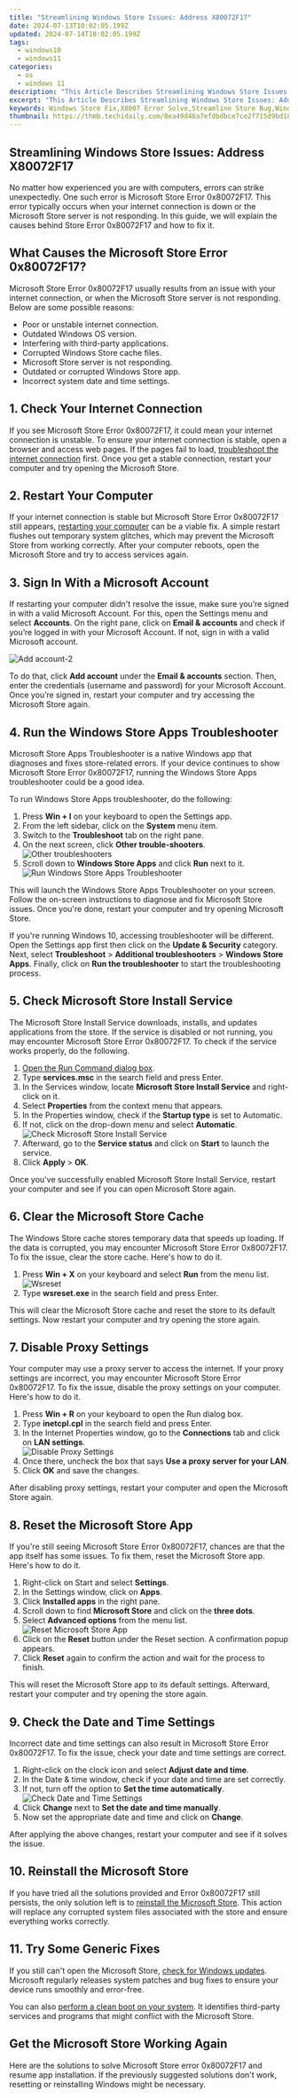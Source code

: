 ```yaml
---
title: "Streamlining Windows Store Issues: Address X80072F17"
date: 2024-07-13T10:02:05.199Z
updated: 2024-07-14T10:02:05.199Z
tags:
  - windows10
  - windows11
categories:
  - os
  - windows 11
description: "This Article Describes Streamlining Windows Store Issues: Address X80072F17"
excerpt: "This Article Describes Streamlining Windows Store Issues: Address X80072F17"
keywords: Windows Store Fix,X8007 Error Solve,Streamline Store Bug,Windows Store Troubleshoot,Resolve X8007 Flaw,Windows Store Issue Fix,Addressing X8007Error
thumbnail: https://thmb.techidaily.com/8ea49d46a7efdbdbce7ce2f715d9bd1879477faba848022dab03800aadbcadb1.jpg
---
```


## Streamlining Windows Store Issues: Address X80072F17

 No matter how experienced you are with computers, errors can strike unexpectedly. One such error is Microsoft Store Error 0x80072F17\. This error typically occurs when your internet connection is down or the Microsoft Store server is not responding. In this guide, we will explain the causes behind Store Error 0x80072F17 and how to fix it.

## What Causes the Microsoft Store Error 0x80072F17?

 Microsoft Store Error 0x80072F17 usually results from an issue with your internet connection, or when the Microsoft Store server is not responding. Below are some possible reasons:

* Poor or unstable internet connection.
* Outdated Windows OS version.
* Interfering with third-party applications.
* Corrupted Windows Store cache files.
* Microsoft Store server is not responding. ​
* Outdated or corrupted Windows Store app.
* Incorrect system date and time settings. ​

## 1\. Check Your Internet Connection

 If you see Microsoft Store Error 0x80072F17, it could mean your internet connection is unstable. To ensure your internet connection is stable, open a browser and access web pages. If the pages fail to load, [troubleshoot the internet connection](https://www.makeuseof.com/tag/no-internet-connection-troubleshooting-tips/) first. Once you get a stable connection, restart your computer and try opening the Microsoft Store.

## 2\. Restart Your Computer

 If your internet connection is stable but Microsoft Store Error 0x80072F17 still appears, [restarting your computer](https://www.makeuseof.com/windows-restart-methods/) can be a viable fix. A simple restart flushes out temporary system glitches, which may prevent the Microsoft Store from working correctly. After your computer reboots, open the Microsoft Store and try to access services again.

## 3\. Sign In With a Microsoft Account

 If restarting your computer didn't resolve the issue, make sure you’re signed in with a valid Microsoft Account. For this, open the Settings menu and select **Accounts**. On the right pane, click on **Email & accounts** and check if you’re logged in with your Microsoft Account. If not, sign in with a valid Microsoft account.

![Add account-2](https://static1.makeuseofimages.com/wordpress/wp-content/uploads/2023/06/add-account-2.jpg)

 To do that, click **Add account** under the **Email & accounts** section. Then, enter the credentials (username and password) for your Microsoft Account. Once you’re signed in, restart your computer and try accessing the Microsoft Store again.

## 4\. Run the Windows Store Apps Troubleshooter

 Microsoft Store Apps Troubleshooter is a native Windows app that diagnoses and fixes store-related errors. If your device continues to show Microsoft Store Error 0x80072F17, running the Windows Store Apps troubleshooter could be a good idea.

 To run Windows Store Apps troubleshooter, do the following:

1. Press **Win + I** on your keyboard to open the Settings app.
2. From the left sidebar, click on the **System** menu item.
3. Switch to the **Troubleshoot** tab on the right pane.
4. On the next screen, click **Other trouble-shooters**.  
![Other troubleshooters](https://static1.makeuseofimages.com/wordpress/wp-content/uploads/2023/05/other-troubleshooters.jpg)
5. Scroll down to **Windows Store Apps** and click **Run** next to it.  
![Run Windows Store Apps Troubleshooter](https://static1.makeuseofimages.com/wordpress/wp-content/uploads/2023/05/run-windows-store-apps-troubleshooter.jpg)

 This will launch the Windows Store Apps Troubleshooter on your screen. Follow the on-screen instructions to diagnose and fix Microsoft Store issues. Once you're done, restart your computer and try opening Microsoft Store.

 If you're running Windows 10, accessing troubleshooter will be different. Open the Settings app first then click on the **Update & Security** category. Next, select **Troubleshoot** \> **Additional troubleshooters** \> **Windows Store Apps**. Finally, click on **Run the troubleshooter** to start the troubleshooting process.

## 5\. Check Microsoft Store Install Service

 The Microsoft Store Install Service downloads, installs, and updates applications from the store. If the service is disabled or not running, you may encounter Microsoft Store Error 0x80072F17\. To check if the service works properly, do the following.

1. [Open the Run Command dialog box](https://www.makeuseof.com/windows-open-run-command-dialog-box/).
2. Type **services.msc** in the search field and press Enter.
3. In the Services window, locate **Microsoft Store Install Service** and right-click on it.
4. Select **Properties** from the context menu that appears.
5. In the Properties window, check if the **Startup type** is set to Automatic.
6. If not, click on the drop-down menu and select **Automatic**.  
![Check Microsoft Store Install Service](https://static1.makeuseofimages.com/wordpress/wp-content/uploads/2023/06/check-microsoft-store-install-service.jpg)
7. Afterward, go to the **Service status** and click on **Start** to launch the service.
8. Click **Apply** \> **OK**.

 Once you've successfully enabled Microsoft Store Install Service, restart your computer and see if you can open Microsoft Store again.

## 6\. Clear the Microsoft Store Cache

 The Windows Store cache stores temporary data that speeds up loading. If the data is corrupted, you may encounter Microsoft Store Error 0x80072F17\. To fix the issue, clear the store cache. Here's how to do it.

1. Press **Win + X** on your keyboard and select **Run** from the menu list.  
![Wsreset](https://static1.makeuseofimages.com/wordpress/wp-content/uploads/2023/06/wsreset.jpg)
2. Type **wsreset.exe** in the search field and press Enter.

 This will clear the Microsoft Store cache and reset the store to its default settings. Now restart your computer and try opening the store again.

## 7\. Disable Proxy Settings

 Your computer may use a proxy server to access the internet. If your proxy settings are incorrect, you may encounter Microsoft Store Error 0x80072F17\. To fix the issue, disable the proxy settings on your computer. Here's how to do it.

1. Press **Win + R** on your keyboard to open the Run dialog box.
2. Type **inetcpl.cpl** in the search field and press Enter.
3. In the Internet Properties window, go to the **Connections** tab and click on **LAN settings**.  
![Disable Proxy Settings](https://static1.makeuseofimages.com/wordpress/wp-content/uploads/2023/06/disable-proxy-settings.jpg)
4. Once there, uncheck the box that says **Use a proxy server for your LAN**.
5. Click **OK** and save the changes.

 After disabling proxy settings, restart your computer and open the Microsoft Store again.

## 8\. Reset the Microsoft Store App

 If you're still seeing Microsoft Store Error 0x80072F17, chances are that the app itself has some issues. To fix them, reset the Microsoft Store app. Here's how to do it.

1. Right-click on Start and select **Settings**.
2. In the Settings window, click on **Apps**.
3. Click **Installed apps** in the right pane.
4. Scroll down to find **Microsoft Store** and click on the **three dots**.
5. Select **Advanced options** from the menu list.  
![Reset Microsoft Store App](https://static1.makeuseofimages.com/wordpress/wp-content/uploads/2023/06/reset-microsoft-store-app.jpg)
6. Click on the **Reset** button under the Reset section. A confirmation popup appears.
7. Click **Reset** again to confirm the action and wait for the process to finish.

 This will reset the Microsoft Store app to its default settings. Afterward, restart your computer and try opening the store again.

## 9\. Check the Date and Time Settings

 Incorrect date and time settings can also result in Microsoft Store Error 0x80072F17\. To fix the issue, check your date and time settings are correct.

1. Right-click on the clock icon and select **Adjust date and time**.
2. In the Date & time window, check if your date and time are set correctly.
3. If not, turn off the option to **Set the time automatically**.  
![Check Date and Time Settings](https://static1.makeuseofimages.com/wordpress/wp-content/uploads/2023/06/check-date-and-time-settings.jpg)
4. Click **Change** next to **Set the date and time manually**.
5. Now set the appropriate date and time and click on **Change**.

 After applying the above changes, restart your computer and see if it solves the issue.

## 10\. Reinstall the Microsoft Store

 If you have tried all the solutions provided and Error 0x80072F17 still persists, the only solution left is to [reinstall the Microsoft Store](https://www.makeuseof.com/remove-reinstall-microsoft-store-windows-11/). This action will replace any corrupted system files associated with the store and ensure everything works correctly.

## 11\. Try Some Generic Fixes

 If you still can't open the Microsoft Store, [check for Windows updates](https://www.makeuseof.com/update-windows-manually/). Microsoft regularly releases system patches and bug fixes to ensure your device runs smoothly and error-free.

 ​​​​​​​You can also [perform a clean boot on your system](https://www.makeuseof.com/clean-boot-windows-11/). It identifies third-party services and programs that might conflict with the Microsoft Store.

## Get the Microsoft Store Working Again

 Here are the solutions to solve Microsoft Store error 0x80072F17 and resume app installation. If the previously suggested solutions don't work, resetting or reinstalling Windows might be necessary.



<ins class="adsbygoogle"
      style="display:block"
      data-ad-client="ca-pub-7571918770474297"
      data-ad-slot="8358498916"
      data-ad-format="auto"
      data-full-width-responsive="true"></ins>

